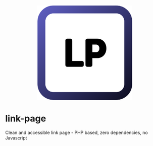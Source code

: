 <p align="center">
<img height="300" src="./linkpage.png" />
</p>

# link-page
Clean and accessible link page - PHP based, zero dependencies, no Javascript 
